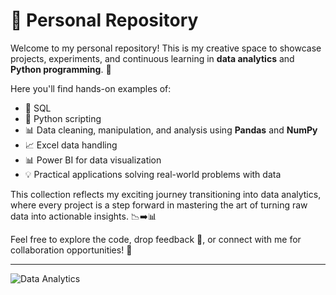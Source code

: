 # 🌟 Personal Repository

Welcome to my personal repository! This is my creative space to showcase projects, experiments, and continuous learning in **data analytics** and **Python programming**. 🚀

Here you'll find hands-on examples of:  
- 💾 SQL  
- 🐍 Python scripting  
- 📊 Data cleaning, manipulation, and analysis using **Pandas** and **NumPy**  
- 📈 Excel data handling  
- 📊 Power BI for data visualization  
- 💡 Practical applications solving real-world problems with data  

This collection reflects my exciting journey transitioning into data analytics, where every project is a step forward in mastering the art of turning raw data into actionable insights. 📉➡️📊

Feel free to explore the code, drop feedback 💬, or connect with me for collaboration opportunities! 🤝

---

![Data Analytics](https://media.giphy.com/media/3o7TKtnuHOHHUjR38Y/giphy.gif)
